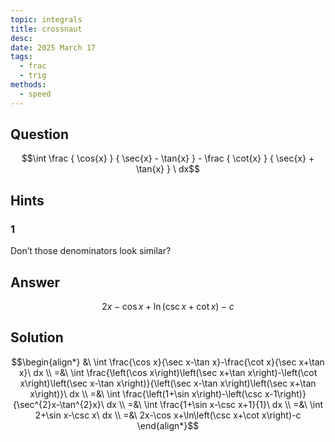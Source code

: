 ```yaml
---
topic: integrals
title: crossnaut
desc: 
date: 2025 March 17
tags:
  - frac
  - trig
methods:
  - speed
---
```



## Question
```math
\int
  \frac
    { \cos{x} }
    { \sec{x} - \tan{x} }
  - \frac
    { \cot{x} }
    { \sec{x} + \tan{x} }
\ dx
```


## Hints

### 1
Don’t those denominators look similar?


## Answer
```math
2x-\cos x+\ln\left(\csc x+\cot x\right)-c
```


## Solution

```math
\begin{align*}
  &\ \int \frac{\cos x}{\sec x-\tan x}-\frac{\cot x}{\sec x+\tan x}\ dx
  \\ =&\ \int \frac{\left(\cos x\right)\left(\sec x+\tan x\right)-\left(\cot x\right)\left(\sec x-\tan x\right)}{\left(\sec x-\tan x\right)\left(\sec x+\tan x\right)}\ dx
  \\ =&\ \int \frac{\left(1+\sin x\right)-\left(\csc x-1\right)}{\sec^{2}x-\tan^{2}x}\ dx
  \\ =&\ \int \frac{1+\sin x-\csc x+1}{1}\ dx
  \\ =&\ \int 2+\sin x-\csc x\ dx
  \\ =&\ 2x-\cos x+\ln\left(\csc x+\cot x\right)-c
\end{align*}
```
